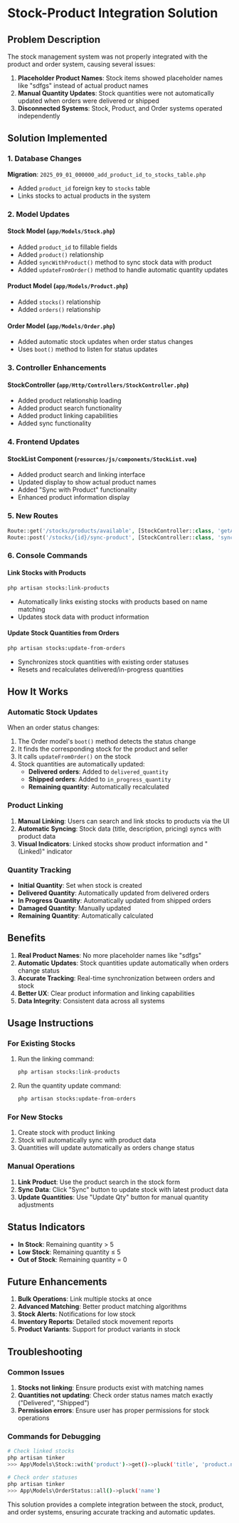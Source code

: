 # Stock-Product Integration Solution

## Problem Description

The stock management system was not properly integrated with the product and order system, causing several issues:

1. **Placeholder Product Names**: Stock items showed placeholder names like "sdfgs" instead of actual product names
2. **Manual Quantity Updates**: Stock quantities were not automatically updated when orders were delivered or shipped
3. **Disconnected Systems**: Stock, Product, and Order systems operated independently

## Solution Implemented

### 1. Database Changes

**Migration**: `2025_09_01_000000_add_product_id_to_stocks_table.php`
- Added `product_id` foreign key to `stocks` table
- Links stocks to actual products in the system

### 2. Model Updates

#### Stock Model (`app/Models/Stock.php`)
- Added `product_id` to fillable fields
- Added `product()` relationship
- Added `syncWithProduct()` method to sync stock data with product
- Added `updateFromOrder()` method to handle automatic quantity updates

#### Product Model (`app/Models/Product.php`)
- Added `stocks()` relationship
- Added `orders()` relationship

#### Order Model (`app/Models/Order.php`)
- Added automatic stock updates when order status changes
- Uses `boot()` method to listen for status updates

### 3. Controller Enhancements

#### StockController (`app/Http/Controllers/StockController.php`)
- Added product relationship loading
- Added product search functionality
- Added product linking capabilities
- Added sync functionality

### 4. Frontend Updates

#### StockList Component (`resources/js/components/StockList.vue`)
- Added product search and linking interface
- Updated display to show actual product names
- Added "Sync with Product" functionality
- Enhanced product information display

### 5. New Routes

```php
Route::get('/stocks/products/available', [StockController::class, 'getAvailableProducts']);
Route::post('/stocks/{id}/sync-product', [StockController::class, 'syncWithProduct']);
```

### 6. Console Commands

#### Link Stocks with Products
```bash
php artisan stocks:link-products
```
- Automatically links existing stocks with products based on name matching
- Updates stock data with product information

#### Update Stock Quantities from Orders
```bash
php artisan stocks:update-from-orders
```
- Synchronizes stock quantities with existing order statuses
- Resets and recalculates delivered/in-progress quantities

## How It Works

### Automatic Stock Updates

When an order status changes:
1. The Order model's `boot()` method detects the status change
2. It finds the corresponding stock for the product and seller
3. It calls `updateFromOrder()` on the stock
4. Stock quantities are automatically updated:
   - **Delivered orders**: Added to `delivered_quantity`
   - **Shipped orders**: Added to `in_progress_quantity`
   - **Remaining quantity**: Automatically recalculated

### Product Linking

1. **Manual Linking**: Users can search and link stocks to products via the UI
2. **Automatic Syncing**: Stock data (title, description, pricing) syncs with product data
3. **Visual Indicators**: Linked stocks show product information and "(Linked)" indicator

### Quantity Tracking

- **Initial Quantity**: Set when stock is created
- **Delivered Quantity**: Automatically updated from delivered orders
- **In Progress Quantity**: Automatically updated from shipped orders
- **Damaged Quantity**: Manually updated
- **Remaining Quantity**: Automatically calculated

## Benefits

1. **Real Product Names**: No more placeholder names like "sdfgs"
2. **Automatic Updates**: Stock quantities update automatically when orders change status
3. **Accurate Tracking**: Real-time synchronization between orders and stock
4. **Better UX**: Clear product information and linking capabilities
5. **Data Integrity**: Consistent data across all systems

## Usage Instructions

### For Existing Stocks

1. Run the linking command:
   ```bash
   php artisan stocks:link-products
   ```

2. Run the quantity update command:
   ```bash
   php artisan stocks:update-from-orders
   ```

### For New Stocks

1. Create stock with product linking
2. Stock will automatically sync with product data
3. Quantities will update automatically as orders change status

### Manual Operations

1. **Link Product**: Use the product search in the stock form
2. **Sync Data**: Click "Sync" button to update stock with latest product data
3. **Update Quantities**: Use "Update Qty" button for manual quantity adjustments

## Status Indicators

- **In Stock**: Remaining quantity > 5
- **Low Stock**: Remaining quantity ≤ 5
- **Out of Stock**: Remaining quantity = 0

## Future Enhancements

1. **Bulk Operations**: Link multiple stocks at once
2. **Advanced Matching**: Better product matching algorithms
3. **Stock Alerts**: Notifications for low stock
4. **Inventory Reports**: Detailed stock movement reports
5. **Product Variants**: Support for product variants in stock

## Troubleshooting

### Common Issues

1. **Stocks not linking**: Ensure products exist with matching names
2. **Quantities not updating**: Check order status names match exactly ("Delivered", "Shipped")
3. **Permission errors**: Ensure user has proper permissions for stock operations

### Commands for Debugging

```bash
# Check linked stocks
php artisan tinker
>>> App\Models\Stock::with('product')->get()->pluck('title', 'product.name')

# Check order statuses
php artisan tinker
>>> App\Models\OrderStatus::all()->pluck('name')
```

This solution provides a complete integration between the stock, product, and order systems, ensuring accurate tracking and automatic updates.
